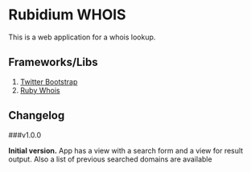 Rubidium WHOIS
==============

This is a web application for a whois lookup.


Frameworks/Libs
---------------
  1. [Twitter Bootstrap](http://twitter.github.com/bootstrap/)
  2. [Ruby Whois](http://www.ruby-whois.org/)
  
Changelog
---------

###v1.0.0

**Initial version.**
App has a view with a search form and a view for result output. Also a list of previous searched domains are available
